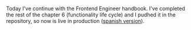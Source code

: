 Today I've continue with the Frontend Engineer handbook. I've completed the rest of the chapter 6 (functionality life cycle) and I pudhed it in the repository, so now is live in production ([spanish version](https://www.frontendhandbook.engineer/capitulos/ciclo-de-vida-funcionalidad)).
